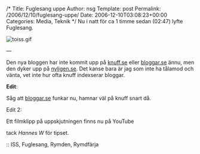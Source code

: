 /*
 Title: Fuglesang uppe
 Author: nsg
 Template: post
 Permalink: /2006/12/10/fuglesang-uppe/
 Date: 2006-12-10T03:08:23+00:00
 Categories: Media, Teknik
*/
Nu i natt för ca 1 timme sedan (02:47) lyfte Fuglesang.

<img id="image156" src="http://www.junkpile.se/%7Es/wp/wp-content/uploads/2006/12/toiss.gif" alt="toiss.gif" />

&#8212;

Den nya bloggen har inte kommit upp på [knuff.se][1] eller [bloggar.se][2] ännu, men den dyker upp på [nyligen.se][3]. Det kanse bara är jag som inte ha tålamod och vänta, vet inte hur ofta knuff indexserar bloggar.

**Edit**:

Såg att [bloggar.se][2] funkar nu, hamnar väl på knuff snart då.

Edit 2:

Ett filmklipp på uppskjutningen finns nu på YouTube  
  
tack *Hannes W* för tipset.

:: ISS, Fuglesang, Rymden, Rymdfärja

<small></small>

 [1]: http://www.knuff.se/
 [2]: http://bloggar.se/
 [3]: http://nyligen.se/